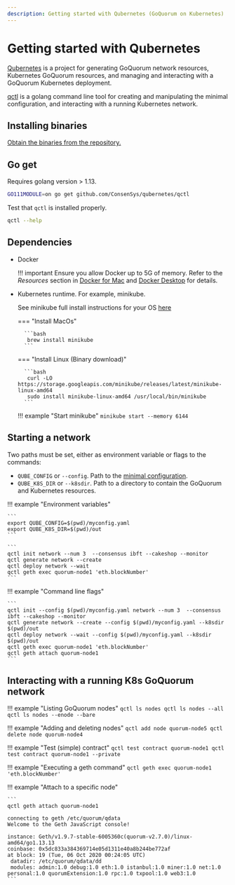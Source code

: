 ```yaml
---
description: Getting started with Qubernetes (GoQuorum on Kubernetes)
---
```


# Getting started with Qubernetes

[Qubernetes](../Concepts/Qubernetes/Qubernetes-Overview.md) is a project for generating GoQuorum network resources,
Kubernetes GoQuorum resources, and managing and interacting with a GoQuorum Kubernetes deployment.

[qctl](../Concepts/Qubernetes/Qubernetes-Overview.md#qctl-command-line-tool) is a golang command line tool for
creating and manipulating the minimal configuration, and interacting with a running Kubernetes network.

## Installing binaries

[Obtain the binaries from the repository.](https://github.com/ConsenSys/qubernetes/releases)

## Go get

Requires golang version >  1.13.

```bash
GO111MODULE=on go get github.com/ConsenSys/qubernetes/qctl
```

Test that `qctl` is installed properly.

```bash
qctl --help
```

## Dependencies

* Docker

    !!! important
        Ensure you allow Docker up to 5G of memory.
        Refer to the _Resources_ section in [Docker for Mac](https://docs.docker.com/docker-for-mac/) and
        [Docker Desktop](https://docs.docker.com/docker-for-windows/) for details.

* Kubernetes runtime. For example, minikube.

    See minikube full install instructions for your OS [here](https://minikube.sigs.k8s.io/docs/start/)

    === "Install MacOs"

        ```bash
         brew install minikube
        ```

    === "Install Linux (Binary download)"

        ```bash
         curl -LO https://storage.googleapis.com/minikube/releases/latest/minikube-linux-amd64
         sudo install minikube-linux-amd64 /usr/local/bin/minikube
        ```
    !!! example "Start minikube"
        ```
        minikube start --memory 6144
        ```

## Starting a network

Two paths must be set, either as environment variable or flags to the commands:

* `QUBE_CONFIG` or `--config`. Path to the [minimal configuration](../Concepts/Qubernetes/Qubernetes-Overview.md#minimal-configuration).
* `QUBE_K8S_DIR` or `--k8sdir`. Path to a directory to contain the GoQuorum and Kubernetes resources.

!!! example "Environment variables"

    ```
    export QUBE_CONFIG=$(pwd)/myconfig.yaml
    export QUBE_K8S_DIR=$(pwd)/out
    ```

    ```
    qctl init network --num 3  --consensus ibft --cakeshop --monitor
    qctl generate network --create
    qctl deploy network --wait
    qctl geth exec quorum-node1 'eth.blockNumber'
    ```

!!! example "Command line flags"

    ```
    qctl init --config $(pwd)/myconfig.yaml network --num 3  --consensus ibft --cakeshop --monitor
    qctl generate network --create --config $(pwd)/myconfig.yaml --k8sdir $(pwd)/out
    qctl deploy network --wait --config $(pwd)/myconfig.yaml --k8sdir $(pwd)/out
    qctl geth exec quorum-node1 'eth.blockNumber'
    qctl geth attach quorum-node1
    ```

## Interacting with a running K8s GoQuorum network

!!! example "Listing GoQuorum nodes"
    ```
     qctl ls nodes
     qctl ls nodes --all
     qctl ls nodes --enode --bare
    ```

!!! example "Adding and deleting nodes"
    ```
     qctl add node quorum-node5
     qctl delete node quorum-node4
    ```

!!! example "Test (simple) contract"
    ```
     qctl test contract quorum-node1
     qctl test contract quorum-node1 --private
    ```

!!! example "Executing a geth command"
    ```
     qctl geth exec quorum-node1 'eth.blockNumber'
    ```

!!! example "Attach to a specific node"

    ```
    qctl geth attach quorum-node1

    connecting to geth /etc/quorum/qdata
    Welcome to the Geth JavaScript console!

    instance: Geth/v1.9.7-stable-6005360c(quorum-v2.7.0)/linux-amd64/go1.13.13
    coinbase: 0x5dc833a384369714e05d1311e40a8b244be772af
    at block: 19 (Tue, 06 Oct 2020 00:24:05 UTC)
     datadir: /etc/quorum/qdata/dd
     modules: admin:1.0 debug:1.0 eth:1.0 istanbul:1.0 miner:1.0 net:1.0 personal:1.0 quorumExtension:1.0 rpc:1.0 txpool:1.0 web3:1.0
    ```
